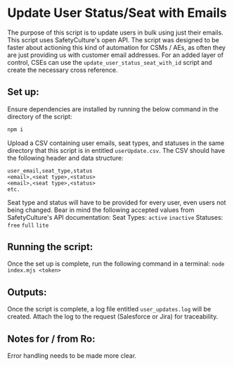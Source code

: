 # Update User Status/Seat with Emails
The purpose of this script is to update users in bulk using just their emails. This script uses SafetyCulture's open API. The script was designed to be faster about actioning this kind of automation for CSMs / AEs, as often they are just providing us with customer email addresses. For an added layer of control, CSEs can use the `update_user_status_seat_with_id` script and create the necessary cross reference.

## Set up:
Ensure dependencies are installed by running the below command in the directory of the script:
```bash
npm i
```
Upload a CSV containing user emails, seat types, and statuses in the same directory that this script is in entitled `userUpdate.csv`. The CSV should have the following header and data structure:
```csv
user_email,seat_type,status
<email>,<seat type>,<status>
<email>,<seat type>,<status>
etc.
```

Seat type and status will have to be provided for every user, even users not being changed. Bear in mind the following accepted values from SafetyCulture's API documentation:
Seat Types: `active` `inactive`
Statuses: `free` `full` `lite`

## Running the script:
Once the set up is complete, run the following command in a terminal:
`node index.mjs <token>`

## Outputs:
Once the script is complete, a log file entitled `user_updates.log` will be created. Attach the log to the request (Salesforce or Jira) for traceability.

## Notes for / from Ro:
Error handling needs to be made more clear.